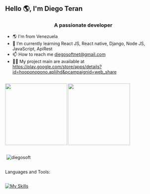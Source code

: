 ## Hello 🌎, I'm Diego Teran

<h3 align="center">A passionate developer</h3>

 - 🌎  I'm from Venezuela 
 - 🌱 I’m currently learning React JS, React native, Django, Node JS, JavaScript, ApiRest
 - 📫 How to reach me diegosoftnet@gmail.com
 - 👨‍💻 My project main are available at  https://play.google.com/store/apps/details?id=hooponopono.apliihd&pcampaignid=web_share




 ##
<a href="https://github.com/diegosoft/github-readme-stats">
  <img height=200 align="left" src="https://github-readme-stats.vercel.app/api?username=diegosoft&show_icons=true&theme=tokyonight&card_width=320" />
</a>
<a href="https://github.com/diegosoft/convoychat">
  <img height=200 align="center" src="https://github-readme-stats.vercel.app/api/top-langs?username=diegosoft&layout=compact&langs_count=8&card_width=320&theme=tokyonight"/>
</a>

 ##

<p>&nbsp;<img align="center" src="https://github-readme-streak-stats.herokuapp.com/?user=diegosoft&theme=tokyonight" alt="diegosoft" /></p>

 ##

Languages and Tools: <h4>

##

[![My Skills](https://skillicons.dev/icons?i=js,html,css,bootstrap,django,mysql,postgres,nodejs,react,postman,visualstudio)](https://skillicons.dev)

##


